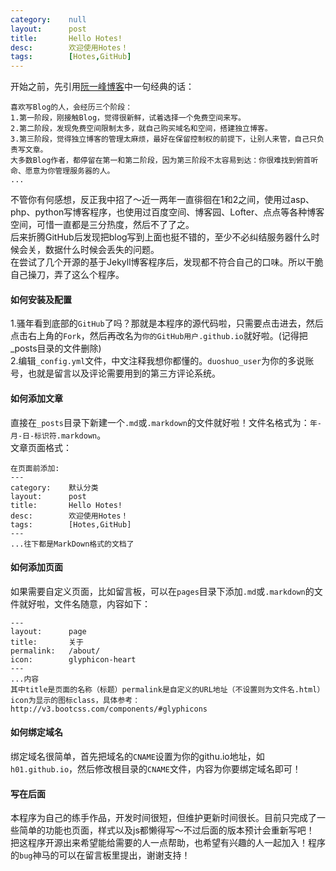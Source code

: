```yaml
---
category:    null
layout:      post
title:       Hello Hotes!
desc:        欢迎使用Hotes！
tags:        [Hotes,GitHub]
---
```

开始之前，先引用[阮一峰博客](http://www.ruanyifeng.com/blog/2012/08/blogging_with_jekyll.html)中一句经典的话：  

    喜欢写Blog的人，会经历三个阶段：
    1.第一阶段，刚接触Blog，觉得很新鲜，试着选择一个免费空间来写。  
    2.第二阶段，发现免费空间限制太多，就自己购买域名和空间，搭建独立博客。  
    3.第三阶段，觉得独立博客的管理太麻烦，最好在保留控制权的前提下，让别人来管，自己只负责写文章。  
    大多数Blog作者，都停留在第一和第二阶段，因为第三阶段不太容易到达：你很难找到俯首听命、愿意为你管理服务器的人。  
    ...

不管你有何感想，反正我中招了～近一两年一直徘徊在1和2之间，使用过asp、php、python写博客程序，也使用过百度空间、博客园、Lofter、点点等各种博客空间，可惜一直都是三分热度，然后不了了之。    
后来折腾GitHub后发现把blog写到上面也挺不错的，至少不必纠结服务器什么时候会关，数据什么时候会丢失的问题。    
在尝试了几个开源的基于Jekyll博客程序后，发现都不符合自己的口味。所以干脆自己操刀，弄了这么个程序。    

#### 如何安装及配置
 
1.骚年看到底部的`GitHub`了吗？那就是本程序的源代码啦，只需要点击进去，然后点击右上角的`Fork`，然后再改名为`你的GitHub用户.github.io`就好啦。(记得把_posts目录的文件删除)    
2.编辑`_config.yml`文件，中文注释我想你都懂的。`duoshuo_user`为你的多说账号，也就是留言以及评论需要用到的第三方评论系统。

#### 如何添加文章
直接在`_posts`目录下新建一个`.md`或`.markdown`的文件就好啦！文件名格式为：`年-月-日-标识符.markdown`。    
文章页面格式：

    在页面前添加:
    ---
    category:    默认分类
    layout:      post
    title:       Hello Hotes!
    desc:        欢迎使用Hotes！
    tags:        [Hotes,GitHub]
    ---
    ...往下都是MarkDown格式的文档了

#### 如何添加页面
如果需要自定义页面，比如留言板，可以在`pages`目录下添加`.md`或`.markdown`的文件就好啦，文件名随意，内容如下：

    ---
    layout:      page
    title:       关于
    permalink:   /about/
    icon:        glyphicon-heart
    ---
    ...内容
    其中title是页面的名称（标题）permalink是自定义的URL地址（不设置则为文件名.html）icon为显示的图标class，具体参考：http://v3.bootcss.com/components/#glyphicons

#### 如何绑定域名
绑定域名很简单，首先把域名的`CNAME`设置为你的githu.io地址，如`h01.github.io`，然后修改根目录的`CNAME`文件，内容为你要绑定域名即可！

#### 写在后面
本程序为自己的练手作品，开发时间很短，但维护更新时间很长。目前只完成了一些简单的功能也页面，样式以及js都懒得写～不过后面的版本预计会重新写吧！    
把这程序开源出来希望能给需要的人一点帮助，也希望有兴趣的人一起加入！程序的`bug`神马的可以在留言板里提出，谢谢支持！